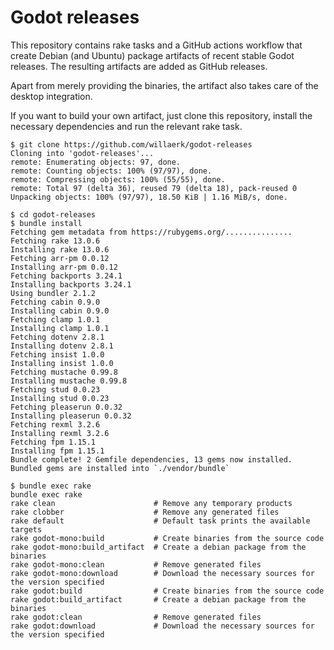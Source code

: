 # Godot releases

This repository contains rake tasks and a GitHub actions workflow that
create Debian (and Ubuntu) package artifacts of recent stable Godot releases.
The resulting artifacts are added as GitHub releases.

Apart from merely providing the binaries, the artifact also takes care
of the desktop integration.

If you want to build your own artifact, just clone this repository, install the
necessary dependencies and run the relevant rake task.

```
$ git clone https://github.com/willaerk/godot-releases
Cloning into 'godot-releases'...
remote: Enumerating objects: 97, done.
remote: Counting objects: 100% (97/97), done.
remote: Compressing objects: 100% (55/55), done.
remote: Total 97 (delta 36), reused 79 (delta 18), pack-reused 0
Unpacking objects: 100% (97/97), 18.50 KiB | 1.16 MiB/s, done.
```
```
$ cd godot-releases
$ bundle install
Fetching gem metadata from https://rubygems.org/...............
Fetching rake 13.0.6
Installing rake 13.0.6
Fetching arr-pm 0.0.12
Installing arr-pm 0.0.12
Fetching backports 3.24.1
Installing backports 3.24.1
Using bundler 2.1.2
Fetching cabin 0.9.0
Installing cabin 0.9.0
Fetching clamp 1.0.1
Installing clamp 1.0.1
Fetching dotenv 2.8.1
Installing dotenv 2.8.1
Fetching insist 1.0.0
Installing insist 1.0.0
Fetching mustache 0.99.8
Installing mustache 0.99.8
Fetching stud 0.0.23
Installing stud 0.0.23
Fetching pleaserun 0.0.32
Installing pleaserun 0.0.32
Fetching rexml 3.2.6
Installing rexml 3.2.6
Fetching fpm 1.15.1
Installing fpm 1.15.1
Bundle complete! 2 Gemfile dependencies, 13 gems now installed.
Bundled gems are installed into `./vendor/bundle`
```
```
$ bundle exec rake
bundle exec rake
rake clean                      # Remove any temporary products
rake clobber                    # Remove any generated files
rake default                    # Default task prints the available targets
rake godot-mono:build           # Create binaries from the source code
rake godot-mono:build_artifact  # Create a debian package from the binaries
rake godot-mono:clean           # Remove generated files
rake godot-mono:download        # Download the necessary sources for the version specified
rake godot:build                # Create binaries from the source code
rake godot:build_artifact       # Create a debian package from the binaries
rake godot:clean                # Remove generated files
rake godot:download             # Download the necessary sources for the version specified
```
